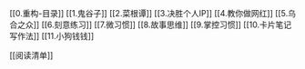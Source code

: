 [[0.重构-目录]]
[[1.鬼谷子]]
[[2.菜根谭]]
[[3.决胜个人IP]]
[[4.教你做网红]]
[[5.乌合之众]]
[[6.刻意练习]]
[[7.微习惯]]
[[8.故事思维]]
[[9.掌控习惯]]
[[10.卡片笔记写作法]]
[[11.小狗钱钱]]

[[阅读清单]]